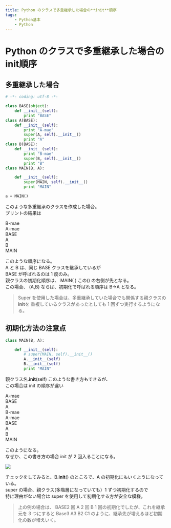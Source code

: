 ```yaml
---
title: Python のクラスで多重継承した場合の**init**順序
tags:
    - Python基本
    - Python
---
```

# Python のクラスで多重継承した場合の**init**順序

## 多重継承した場合

```python
# -*- coding: utf-8 -*-

class BASE(object):
    def __init__(self):
        print "BASE"
class A(BASE):
    def __init__(self):
        print "A-mae"
        super(A, self).__init__()
        print "A"
class B(BASE):
    def __init__(self):
        print "B-mae"
        super(B, self).__init__()
        print "B"
class MAIN(B, A):

    def __init__(self):
        super(MAIN, self).__init__()
        print "MAIN"

a = MAIN()

```

このような多重継承のクラスを作成した場合。  
プリントの結果は

B-mae  
A-mae  
BASE  
A  
B  
MAIN

このような順序になる。  
A と B は、同じ BASE クラスを継承しているが  
BASE が呼ばれるのは 1 度のみ。  
親クラスの初期化順序は、 MAIN( ) この() の右側が先となる。  
この場合、 (A,B) ならば、初期化で呼ばれる順序は B->A となる。

> Super を使用した場合は、多重継承していた場合でも関係する親クラスの**init**を
> 重複しているクラスがあったとしても 1 回ずつ実行するようになる。

## 初期化方法の注意点

```python
class MAIN(B, A):

    def __init__(self):
        # super(MAIN, self).__init__()
        A.__init__(self)
        B.__init__(self)
        print "MAIN"
```

親クラス名.**init**(self) このような書き方もできるが、  
この場合は init の順序が違い

A-mae  
BASE  
A  
B-mae  
A-mae  
BASE  
A  
B  
MAIN

このようになる。  
なぜか、この書き方の場合 init が 2 回入ることになる。

![](https://gyazo.com/8354e62976d48597191c2ce820bea456.gif)

チェックをしてみると、B.**init**() のところで、A の初期化にもいくようになっている。  
super の場合、親クラス(多階層になっていても）1 ずつ初期化するので  
特に理由がない場合は super を使用して初期化する方が安全な模様。

> 上の例の場合は、 BASE2 回 A 2 回 B 1 回の初期化でしたが、これを継承元を 3 つにすると
> Base3 A3 B2 C1 のように、継承先が増えるほど初期化の数が増えいく。
